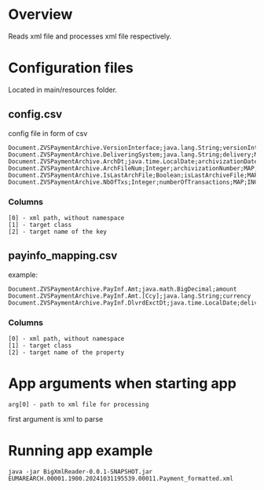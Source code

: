 # Overview

Reads xml file and processes xml file respectively.

# Configuration files

Located in main/resources folder.

## config.csv

config file in form of csv

```shell
Document.ZVSPaymentArchive.VersionInterface;java.lang.String;versionInterface;MAP;INCLUDE
Document.ZVSPaymentArchive.DeliveringSystem;java.lang.String;delivery;MAP;INCLUDE
Document.ZVSPaymentArchive.ArchDt;java.time.LocalDate;archivizationDate;MAP;INCLUDE
Document.ZVSPaymentArchive.ArchFileNum;Integer;archivizationNumber;MAP;INCLUDE
Document.ZVSPaymentArchive.IsLastArchFile;Boolean;isLastArchiveFile;MAP;INCLUDE
Document.ZVSPaymentArchive.NbOfTxs;Integer;numberOfTransactions;MAP;INCLUDE
```

### Columns

```shell
[0] - xml path, without namespace
[1] - target class 
[2] - target name of the key
```

## payinfo_mapping.csv

example:

```shell
Document.ZVSPaymentArchive.PayInf.Amt;java.math.BigDecimal;amount
Document.ZVSPaymentArchive.PayInf.Amt.[Ccy];java.lang.String;currency
Document.ZVSPaymentArchive.PayInf.DlvrdExctDt;java.time.LocalDate;delivered_execution_date
```
### Columns

```shell
[0] - xml path, without namespace
[1] - target class 
[2] - target name of the property
```

# App arguments when starting app

```shell
arg[0] - path to xml file for processing
```
first argument is xml to parse

# Running app example

```shell
java -jar BigXmlReader-0.0.1-SNAPSHOT.jar EUMAREARCH.00001.1900.20241031195539.00011.Payment_formatted.xml
```